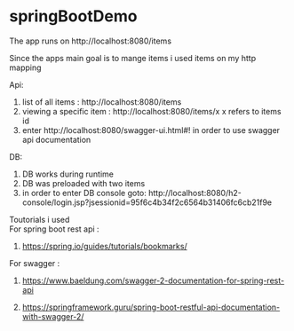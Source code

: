 # springBootDemo
The app runs on http://localhost:8080/items

Since the apps main goal is to mange items i used items on my http mapping

Api:
  1. list of all items : http://localhost:8080/items
  2. viewing a specific item : http://localhost:8080/items/x x refers to items id
  3. enter http://localhost:8080/swagger-ui.html#! in order to use swagger api documentation

DB:
  1. DB works during runtime
  2. DB was preloaded with two items
  3. in order to enter DB console goto: http://localhost:8080/h2-console/login.jsp?jsessionid=95f6c4b34f2c6564b31406fc6cb21f9e


Toutorials i used  
For spring boot rest api :

1.  https://spring.io/guides/tutorials/bookmarks/

For swagger :

1.  https://www.baeldung.com/swagger-2-documentation-for-spring-rest-api

2.  https://springframework.guru/spring-boot-restful-api-documentation-with-swagger-2/
